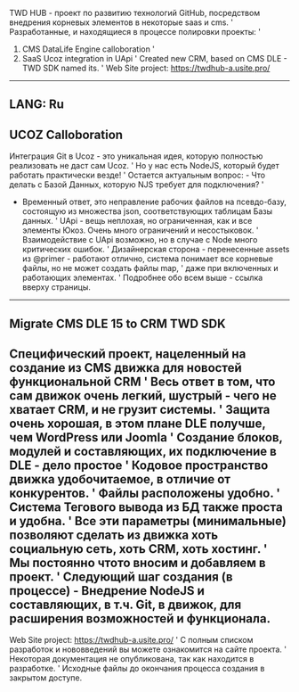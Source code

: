 TWD HUB - проект по развитию технологий GitHub, посредством внедрения корневых элементов в некоторые saas и cms.
'
Разработанные, и находящиеся в процессе полировки проекты:
'
1. CMS DataLife Engine calloboration
'
2. SaaS Ucoz integration in UApi
'
Created new CRM, based on CMS DLE - TWD SDK named its.
'
Web Site project: https://twdhub-a.usite.pro/
-------------------------------------------------------------
LANG: Ru
-------------------------------------------------------------
UCOZ Calloboration
-------------------------------------------------------------
Интеграция Git в Ucoz - это уникальная идея, которую полностью реализовать не даст сам Ucoz.
'
Но у нас есть NodeJS, который будет работать практически везде! 
'
Остается актуальным вопрос: - Что делать с Базой Данных, которую NJS требует для подключения?
'
- Временный ответ, это неправление рабочих файлов на псевдо-базу, состоящую из множества json, соответствующих таблицам Базы данных.
'
UApi - вещь неплохая, но ограниченная, как и все элементы Юкоз. Очень много ограничений и несостыковок.
'
Взаимодействие с UApi возможно, но в случае с Node много критических ошибок.
'
Дизайнерская сторона - перенесенные assets из @primer - работают отлично, система понимает все корневые файлы, но не может создать файлы map, 
'
даже при включенных и работающих элементах.
'
Подробнее обо всем выше - ссылка вверху страницы.
--------------------------------------------------------------
Migrate CMS DLE 15 to CRM TWD SDK
--------------------------------------------------------------
Специфический проект, нацеленный на создание из CMS движка для новостей функциональной CRM
'
Весь ответ в том, что сам движок очень легкий, шустрый - чего не хватает CRM, и не грузит системы.
'
Защита очень хорошая, в этом плане DLE получше, чем WordPress или Joomla
'
Создание блоков, модулей и составляющих, их подключение в DLE - дело простое
'
Кодовое пространство движка удобочитаемое, в отличие от конкурентов.
'
Файлы расположены удобно.
'
Система Тегового вывода из БД также проста и удобна.
'
Все эти параметры (минимальные) позволяют сделать из движка хоть социальную сеть, хоть CRM, хоть хостинг. 
'
Мы постоянно чтото вносим и добавляем в проект.
'
Следующий шаг создания (в процессе) - Внедрение NodeJS и составляющих, в т.ч. Git, в движок, для расширения возможностей и функционала.
---------------------------------------------------------------
Web Site project: https://twdhub-a.usite.pro/
'
С полным списком разработок и нововведений вы можете ознакомится на сайте проекта.
'
Некоторая документация не опубликована, так как находится в разработке.
'
Исходные файлы до окончания процесса создания в закрытом доступе.
